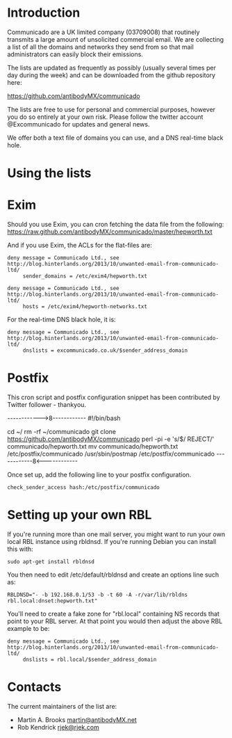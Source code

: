Introduction
============

Communicado are a UK limited company (03709008) that routinely transmits a
large amount of unsolicited commercial email.  We are collecting a list of all
the domains and networks they send from so that mail administrators can easily
block their emissions.

The lists are updated as frequently as possibly (usually several times per day
during the week) and can be downloaded from the github repository here:

https://github.com/antibodyMX/communicado

The lists are free to use for personal and commercial purposes, however you do
so entirely at your own risk. Please follow the twitter account @Excommunicado
for updates and general news.

We offer both a text file of domains you can use, and a DNS real-time black
hole.


Using the lists
===============

Exim
====

Should you use Exim, you can cron fetching the data file from the following:
    <https://raw.github.com/antibodyMX/communicado/master/hepworth.txt>

And if you use Exim, the ACLs for the flat-files are:

    deny message = Communicado Ltd., see http://blog.hinterlands.org/2013/10/unwanted-email-from-communicado-ltd/
         sender_domains = /etc/exim4/hepworth.txt

    deny message = Communicado Ltd., see http://blog.hinterlands.org/2013/10/unwanted-email-from-communicado-ltd/
         hosts = /etc/exim4/hepworth-networks.txt

For the real-time DNS black hole, it is:

    deny message = Communicado Ltd., see http://blog.hinterlands.org/2013/10/unwanted-email-from-communicado-ltd/
         dnslists = excommunicado.co.uk/$sender_address_domain



Postfix
=======

This cron script and postfix configuration snippet has been contributed by
Twitter follower - thankyou.

------------>8------------
#!/bin/bash

cd ~/
rm -rf ~/communicado
git clone https://github.com/antibodyMX/communicado
perl -pi -e 's/$/ REJECT/' communicado/hepworth.txt
mv communicado/hepworth.txt /etc/postfix/communicado
/usr/sbin/postmap /etc/postfix/communicado
------------8<------------

Once set up, add the following line to your postfix configuration.

    check_sender_access hash:/etc/postfix/communicado



Setting up your own RBL
=======================

If you're running more than one mail server, you might want to run your own
local RBL instance using rbldnsd.  If you're running Debian you can install
this with:

    sudo apt-get install rbldnsd

You then need to edit /etc/default/rbldnsd and create an options line such as:

    RBLDNSD="- -b 192.168.0.1/53 -b -t 60 -A -r/var/lib/rbldns rbl.local:dnset:hepworth.txt"

You'll need to create a fake zone for "rbl.local" containing NS records that
point to your RBL server.  At that point you would then adjust the above RBL
example to be:

    deny message = Communicado Ltd., see http://blog.hinterlands.org/2013/10/unwanted-email-from-communicado-ltd/
         dnslists = rbl.local/$sender_address_domain


Contacts
========

The current maintainers of the list are:

* Martin A. Brooks <martin@antibodyMX.net>
* Rob Kendrick <rjek@rjek.com>
